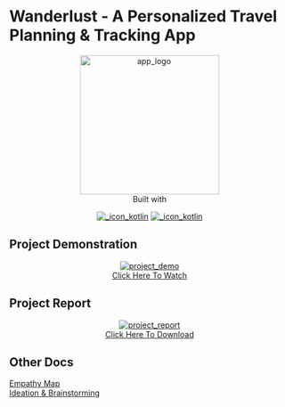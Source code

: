 # Wanderlust - A Personalized Travel Planning & Tracking App

<div align="center">
<a href="#" title="App Logo"><img src="https://cdn.jsdelivr.net/gh/devsiva003/NM-PBL-2023-AD-Wanderlust-Travel-Plan-App@main/public/images/travel_plan_logo.png" style="width:250px;height:250px" alt="app_logo" title="App Logo" /></a>
</div>

<div align="center">
<span>Built with</span>

[![_icon_kotlin](https://img.shields.io/badge/kotlin-E24462?style=for-the-badge&logo=kotlin&logoColor=ffffff "Kotlin")](#)
[![_icon_kotlin](https://img.shields.io/badge/jetpack_compose-092937?style=for-the-badge&logo=jetpack-compose&logoColor=ffffff "Kotlin")](#)
</div>


## Project Demonstration

<div align="center"><a href="https://drive.google.com/file/d/1-9KR5cm_pX3LjGDsFh9VZ8U8XQaRyLx-/preview" rel="noopener nofollow" target="_blank" title="Project Demo"><img src="https://cdn.jsdelivr.net/gh/devsiva003/NM-PBL-2023-AD-Wanderlust-Travel-Plan-App@main/public/images/proj-demo-thumbnail.png" alt="project_demo" title="Project Demo" /></a></div>

<div align="center"><a href="https://drive.google.com/file/d/1-9KR5cm_pX3LjGDsFh9VZ8U8XQaRyLx-/preview" rel="noopener nofollow" target="_blank" title="Project Report">Click Here To Watch</a></div>

## Project Report

<div align="center"><a href="https://drive.google.com/file/d/1JZbWwVQTXVJpKq04xGffZiDW3-xa__oD/preview" rel="noopener nofollow" target="_blank" title="Project Report"><img src="https://cdn.jsdelivr.net/gh/devsiva003/NM-PBL-2023-AD-Wanderlust-Travel-Plan-App@main/public/images/Report-front-cover.png" alt="project_report" title="Project Report" /></a></div>

<div align="center"><a href="https://drive.google.com/file/d/1JZbWwVQTXVJpKq04xGffZiDW3-xa__oD/preview" rel="noopener nofollow" target="_blank" title="Project Report">Click Here To Download</a></div>

## Other Docs

[Empathy Map](./docs/EmpathyMap_Wanderlust.pdf)<br>
[Ideation & Brainstorming](./docs/BrainStorming_Wanderlust.pdf)
